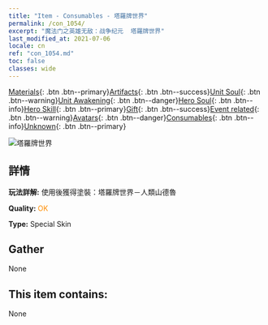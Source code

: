 ```yaml
---
title: "Item - Consumables - 塔羅牌世界"
permalink: /con_1054/
excerpt: "魔法门之英雄无敌：战争纪元  塔羅牌世界"
last_modified_at: 2021-07-06
locale: cn
ref: "con_1054.md"
toc: false
classes: wide
---
```

 [Materials](/ItemsCN/){: .btn .btn--primary}[Artifacts](/ItemsCN/Artifacts/){: .btn .btn--success}[Unit Soul](/ItemsCN/UnitSoul/){: .btn .btn--warning}[Unit Awakening](/ItemsCN/UnitAwakening/){: .btn .btn--danger}[Hero Soul](/ItemsCN/HeroSoul/){: .btn .btn--info}[Hero Skill](/ItemsCN/HeroSkill/){: .btn .btn--primary}[Gift](/ItemsCN/Gift/){: .btn .btn--success}[Event related](/ItemsCN/Events/){: .btn .btn--warning}[Avatars](/ItemsCN/Avatars/){: .btn .btn--danger}[Consumables](/ItemsCN/Consumables/){: .btn .btn--info}[Unknown](/ItemsCN/Unknown/){: .btn .btn--primary}

 ![塔羅牌世界](/images/h/h_HumanSandro3.jpg)

## 詳情
 **玩法詳解:** 使用後獲得塗裝：塔羅牌世界－人類山德魯

 **Quality:** <span style="color: #FF8C00">OK</span>

 **Type:** Special Skin

## Gather

  None

## This item contains:

  None

